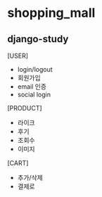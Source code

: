 # shopping_mall

## django-study

[USER]
- login/logout
- 회원가입
- email 인증
- social login


[PRODUCT]
- 라이크
- 후기
- 조회수
- 이미지

[CART]
- 추가/삭제
- 결제로 

